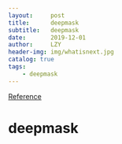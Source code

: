 ```yaml
---
layout:     post
title:      deepmask
subtitle:   deepmask
date:       2019-12-01
author:     LZY
header-img: img/whatisnext.jpg
catalog: true
tags:
    - deepmask
---
```


[Reference]()

# deepmask

